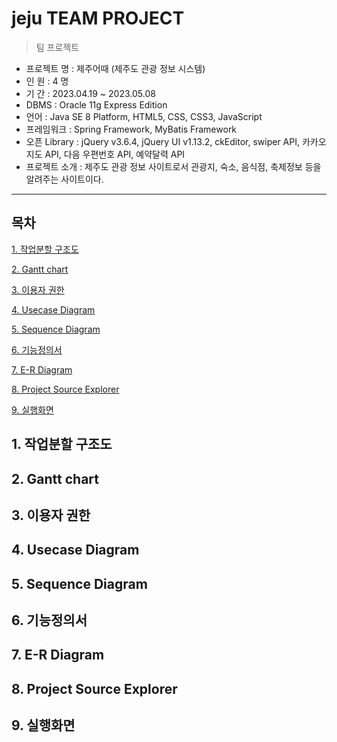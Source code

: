 # jeju TEAM PROJECT

> 팀 프로젝트
- 프로젝트 명 : 제주어때 (제주도 관광 정보 시스템)
- 인 원 : 4 명
- 기 간 : 2023.04.19 ~ 2023.05.08
- DBMS : Oracle 11g Express Edition
- 언어 : Java SE 8 Platform, HTML5, CSS, CSS3, JavaScript
- 프레임워크 : Spring Framework, MyBatis Framework
- 오픈 Library : jQuery v3.6.4, jQuery UI v1.13.2, ckEditor, swiper API, 카카오지도 API, 다음 우편번호 API, 예약달력 API
- 프로젝트 소개 : 제주도 관광 정보 사이트로서 관광지, 숙소, 음식점, 축제정보 등을 알려주는 사이트이다.
---
## 목차

[1. 작업분할 구조도](#1-작업분할-구조도)  

[2. Gantt chart](#2-gantt-chart)  

[3. 이용자 권한](#3-이용자-권한)  

[4. Usecase Diagram](#4-usecase-diagram)

[5. Sequence Diagram](#5-sequence-diagram)

[6. 기능정의서](#6-기능정의서)

[7. E-R Diagram](#7-e-r-diagram)

[8. Project Source Explorer](#8-project-source-explorer)

[9. 실행화면](#9-실행화면)


## 1. 작업분할 구조도


## 2. Gantt chart


## 3. 이용자 권한


## 4. Usecase Diagram


## 5. Sequence Diagram



## 6. 기능정의서


## 7. E-R Diagram


## 8. Project Source Explorer


## 9. 실행화면



